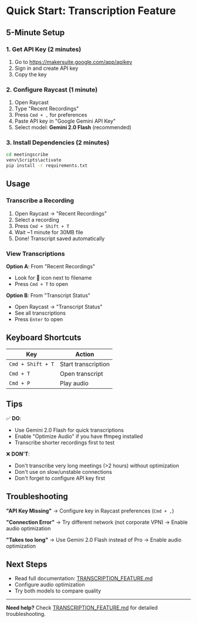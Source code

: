 # Quick Start: Transcription Feature

## 5-Minute Setup

### 1. Get API Key (2 minutes)
1. Go to https://makersuite.google.com/app/apikey
2. Sign in and create API key
3. Copy the key

### 2. Configure Raycast (1 minute)
1. Open Raycast
2. Type "Recent Recordings"
3. Press `Cmd + ,` for preferences
4. Paste API key in "Google Gemini API Key"
5. Select model: **Gemini 2.0 Flash** (recommended)

### 3. Install Dependencies (2 minutes)
```bash
cd meetingscribe
venv\Scripts\activate
pip install -r requirements.txt
```

## Usage

### Transcribe a Recording
1. Open Raycast → "Recent Recordings"
2. Select a recording
3. Press `Cmd + Shift + T`
4. Wait ~1 minute for 30MB file
5. Done! Transcript saved automatically

### View Transcriptions
**Option A**: From "Recent Recordings"
- Look for 📄 icon next to filename
- Press `Cmd + T` to open

**Option B**: From "Transcript Status"
- Open Raycast → "Transcript Status"
- See all transcriptions
- Press `Enter` to open

## Keyboard Shortcuts

| Key | Action |
|-----|--------|
| `Cmd + Shift + T` | Start transcription |
| `Cmd + T` | Open transcript |
| `Cmd + P` | Play audio |

## Tips

✅ **DO**:
- Use Gemini 2.0 Flash for quick transcriptions
- Enable "Optimize Audio" if you have ffmpeg installed
- Transcribe shorter recordings first to test

❌ **DON'T**:
- Don't transcribe very long meetings (>2 hours) without optimization
- Don't use on slow/unstable connections
- Don't forget to configure API key first

## Troubleshooting

**"API Key Missing"**
→ Configure key in Raycast preferences (`Cmd + ,`)

**"Connection Error"**
→ Try different network (not corporate VPN)
→ Enable audio optimization

**"Takes too long"**
→ Use Gemini 2.0 Flash instead of Pro
→ Enable audio optimization

## Next Steps

- Read full documentation: [TRANSCRIPTION_FEATURE.md](TRANSCRIPTION_FEATURE.md)
- Configure audio optimization
- Try both models to compare quality

---

**Need help?** Check [TRANSCRIPTION_FEATURE.md](TRANSCRIPTION_FEATURE.md) for detailed troubleshooting.

